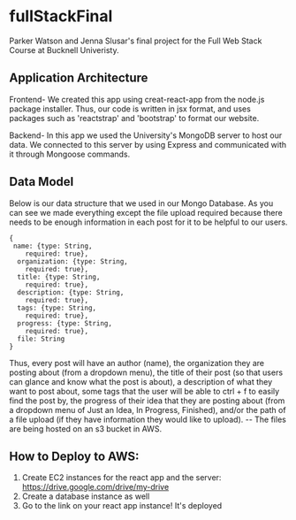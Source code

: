 # fullStackFinal
Parker Watson and Jenna Slusar's final project for the Full Web Stack Course at Bucknell Univeristy.

## Application Architecture

Frontend- We created this app using creat-react-app from the node.js package installer.
Thus, our code is written in jsx format, and uses packages such as 'reactstrap' and 'bootstrap' to format our website.

Backend- In this app we used the University's MongoDB server to host our data. We connected to this server by using Express and communicated with it through Mongoose commands.

## Data Model

Below is our data structure that we used in our Mongo Database.  As you can see we made everything except the file upload required because there needs to be enough information in each post for it to be helpful to our users.
```
{
 name: {type: String,
    required: true},
  organization: {type: String,
    required: true},
  title: {type: String,
    required: true},
  description: {type: String,
    required: true},
  tags: {type: String,
    required: true},
  progress: {type: String,
    required: true},
  file: String
}
```
Thus, every post will have an author (name), the organization they are posting about (from a dropdown menu), the title of their post (so that users can glance and know what the post is about), 
a description of what they want to post about, some tags that the user will be able to ctrl + f to easily find the post by, the progress of their idea that they are posting about (from a dropdown menu of Just an Idea, In Progress, Finished),
and/or the path of a file upload (if they have information they would like to upload). -- The files are being hosted on an s3 bucket in AWS.

## How to Deploy to AWS:

1. Create EC2 instances for the react app and the server: https://drive.google.com/drive/my-drive 
2. Create a database instance as well
3. Go to the link on your react app instance! It's deployed

